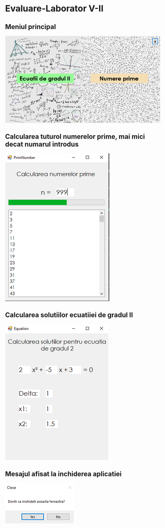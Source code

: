# Evaluare-Laborator V-II

## Meniul principal
![Main Form](Screens/MainForm.png)

## Calcularea tuturol numerelor prime, mai mici decat numarul introdus
![Main Form](Screens/PrimeNum.png)  

## Calcularea solutiilor ecuatiiei de gradul II
![Main Form](Screens/Equation.png)   

## Mesajul afisat la inchiderea aplicatiei
![Main Form](Screens/Close.png)  
